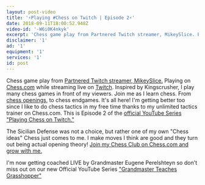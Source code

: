 ```yaml
---
layout: post-video
title: '⚡️Playing #Chess on Twitch | Episode 2⚡️'
date: 2018-09-11T18:00:52.948Z
video-id: '-W6i0K4nkyk'
excerpt: 'Chess game play from Partnered Twitch streamer, MikeySlice. Episode 2'
disclaimer: '1'
ad: '1'
equipment: '1'
services: '1'
id: post
---
```

Chess game play from [Partnered Twitch streamer, MikeySlice.](http://www.twitch.tv/mikeyslice) Playing on [Chess.com](http://www.chess.com/?ref_id=33583865) while streaming live on [Twitch](http://www.twitch.tv/). Inspired by Kingscrusher, I play many chess games in front of my viewers. Join me as I learn chess. From [chess openings,](https://chessopeningsexplained.com/membership-account/membership-levels/?pa=0D60A35DDB) to chess endgames. It's all here! I'm getting better too since I like to do chess tactics in my free time thanks to my unlimited tactics trainer on Chess.com. This is Episode 2 of the [official YouTube Series "Playing Chess on Twitch."
](https://www.youtube.com/playlist?list=PL7lVTzYgfl7GxeecS_H0Pfxp3lxHQL5E4)

The Sicilian Defense was not a choice, but rather one of my own "Chess ideas" Chess just comes to me. I make moves I think are good and they turn out being actual opening theory! [Join my Chess Club on Chess.com and grow with me.](https://www.chess.com/membership?ref_id=33583865)

I'm now getting coached LIVE by Grandmaster Eugene Perelshteyn so don't miss out on our new Official YouTube Series ["Grandmaster Teaches Grasshopper"](https://www.youtube.com/playlist?list=PL7lVTzYgfl7Hibd8rZ-jER9K70wmZzr_Z)
